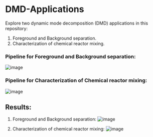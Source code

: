 # DMD-Applications
Explore two dynamic mode decomposition (DMD) applications in this repository: 
1) Foreground and Background separation.
2) Characterization of chemical reactor mixing.

### Pipeline for Foreground and Background separation:

![image](https://github.com/Sivaramasaran2773/DMD-Applications/assets/96780921/3529dbfa-69ea-49df-9878-f4a71e511b3f)

### Pipeline for Characterization of Chemical reactor mixing:

![image](https://github.com/Sivaramasaran2773/DMD-Applications/assets/96780921/8af637bd-c92e-4637-a48d-927fe5b9cdfc)

## Results:
1. Foreground and Background separation:
   ![image](https://github.com/Sivaramasaran2773/DMD-Applications/assets/96780921/0f8595f3-1c79-47c2-8070-ba7f38ab121c)

2. Characterization of chemical reactor mixing:
   ![image](https://github.com/Sivaramasaran2773/DMD-Applications/assets/96780921/cd085de8-6572-484f-b72c-1c7d80f88269)
